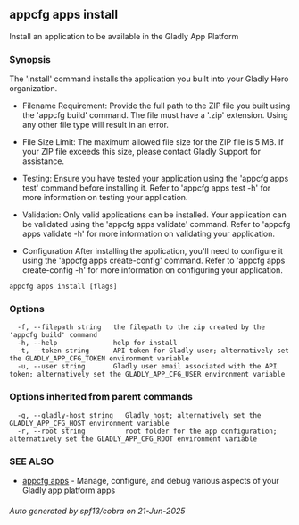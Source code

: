 ## appcfg apps install

Install an application to be available in the Gladly App Platform

### Synopsis

The 'install' command installs the application you built into your Gladly Hero organization.

- Filename Requirement:
  Provide the full path to the ZIP file you built using the 'appcfg build' command. The file must have a '.zip' extension. Using any other file type will result in an error.

- File Size Limit:
  The maximum allowed file size for the ZIP file is 5 MB. If your ZIP file exceeds this size, please contact Gladly Support for assistance.

- Testing:
  Ensure you have tested your application using the 'appcfg apps test' command before installing it. Refer to 'appcfg apps test -h' for more information on testing your application.

- Validation:
  Only valid applications can be installed. Your application can be validated using the 'appcfg apps validate' command. Refer to 'appcfg apps validate -h' for more information on validating your application.

- Configuration
  After installing the application, you'll need to configure it using the 'appcfg apps create-config' command. Refer to 'appcfg apps create-config -h' for more information on configuring your application.


```
appcfg apps install [flags]
```

### Options

```
  -f, --filepath string   the filepath to the zip created by the 'appcfg build' command
  -h, --help              help for install
  -t, --token string      API token for Gladly user; alternatively set the GLADLY_APP_CFG_TOKEN environment variable
  -u, --user string       Gladly user email associated with the API token; alternatively set the GLADLY_APP_CFG_USER environment variable
```

### Options inherited from parent commands

```
  -g, --gladly-host string   Gladly host; alternatively set the GLADLY_APP_CFG_HOST environment variable
  -r, --root string          root folder for the app configuration; alternatively set the GLADLY_APP_CFG_ROOT environment variable
```

### SEE ALSO

* [appcfg apps](appcfg_apps.md)	 - Manage, configure, and debug various aspects of your Gladly app platform apps

###### Auto generated by spf13/cobra on 21-Jun-2025

